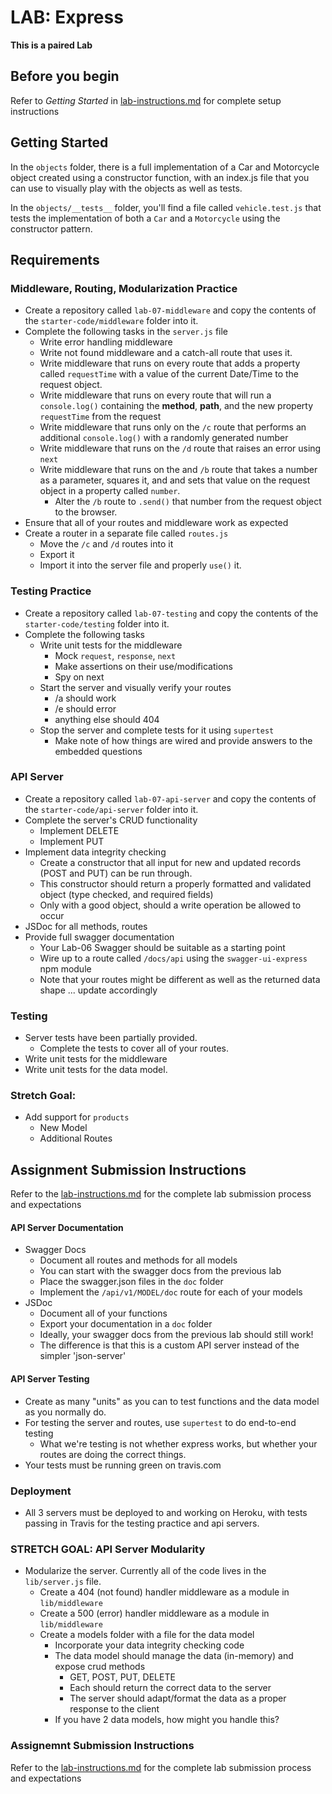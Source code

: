 # LAB: Express 

**This is a paired Lab**

## Before you begin
Refer to *Getting Started* in [lab-instructions.md](../../../reference/submission-instructions/labs.md) for complete setup instructions

## Getting Started
In the `objects` folder, there is a full implementation of a Car and Motorcycle object created using a constructor function, with an index.js file that you can use to visually play with the objects as well as tests.

In the `objects/__tests__` folder, you'll find a file called `vehicle.test.js` that tests the implementation of both a `Car` and a `Motorcycle` using the constructor pattern.

## Requirements


### Middleware, Routing, Modularization Practice
* Create a repository called `lab-07-middleware` and copy the contents of the `starter-code/middleware` folder into it.
* Complete the following tasks in the `server.js` file
  * Write error handling middleware
  * Write not found middleware and a catch-all route that uses it.
  * Write middleware that runs on every route that adds a property called `requestTime` with a value of the current Date/Time to the request object.
  * Write middleware that runs on every route that will run a `console.log()` containing the **method**, **path**, and the new property `requestTime` from the request 
  * Write middleware that runs only on the `/c` route that performs an additional `console.log()` with a randomly generated number
  * Write middleware that runs on the `/d` route that raises an error using `next`
  * Write middleware that runs on the and `/b` route that takes a number as a parameter, squares it, and and sets that value on the request object in a property called `number`.  
    * Alter the `/b` route to `.send()` that number from the request object to the browser.
* Ensure that all of your routes and middleware work as expected
* Create a router in a separate file called `routes.js`
  * Move the `/c` and `/d` routes into it
  * Export it
  * Import it into the server file and properly `use()` it.
  
### Testing Practice
* Create a repository called `lab-07-testing` and copy the contents of the `starter-code/testing` folder into it.
* Complete the following tasks
  * Write unit tests for the middleware
    * Mock `request`, `response`, `next`
    * Make assertions on their use/modifications
    * Spy on next
  * Start the server and visually verify your routes 
    * /a should work
    * /e should error
    * anything else should 404
  * Stop the server and complete tests for it using `supertest`
    * Make note of how things are wired and provide answers to the embedded questions

### API Server
* Create a repository called `lab-07-api-server` and copy the contents of the `starter-code/api-server` folder into it.
* Complete the server's CRUD functionality
  * Implement DELETE
  * Implement PUT
* Implement data integrity checking
  * Create a constructor that all input for new and updated records (POST and PUT) can be run through.
  * This constructor should return a properly formatted and validated object (type checked, and required fields)
  * Only with a good object, should a write operation be allowed to occur
* JSDoc for all methods, routes
* Provide full swagger documentation
  * Your Lab-06 Swagger should be suitable as a starting point
  * Wire up to a route called `/docs/api` using the `swagger-ui-express` npm module
  * Note that your routes might be different as well as the returned data shape ... update accordingly

  
### Testing
* Server tests have been partially provided.
  * Complete the tests to cover all of your routes.
* Write unit tests for the middleware
* Write unit tests for the data model.


### Stretch Goal:
* Add support for `products`
  * New Model
  * Additional Routes


## Assignment Submission Instructions
Refer to the [lab-instructions.md](../../../reference/submission-instructions/labs.md) for the complete lab submission process and expectations






#### API Server Documentation
* Swagger Docs
  * Document all routes and methods for all models
  * You can start with the swagger docs from the previous lab
  * Place the swagger.json files in the `doc` folder
  * Implement the `/api/v1/MODEL/doc` route for each of your models
* JSDoc
  * Document all of your functions
  * Export your documentation in a `doc` folder
  * Ideally, your swagger docs from the previous lab should still work!
  * The difference is that this is a custom API server instead of the simpler 'json-server'

#### API Server Testing
* Create as many "units" as you can to test functions and the data model as you normally do.
* For testing the server and routes, use `supertest` to do end-to-end testing
  * What we're testing is not whether express works, but whether your routes are doing the correct things.
* Your tests must be running green on travis.com

### Deployment
* All 3 servers must be deployed to and working on Heroku, with tests passing in Travis for the testing practice and api servers.

### STRETCH GOAL: API Server Modularity
* Modularize the server. Currently all of the code lives in the `lib/server.js` file.
  * Create a 404 (not found) handler middleware as a module in `lib/middleware`
  * Create a 500 (error) handler middleware as a module in `lib/middleware`
  * Create a models folder with a file for the data model
    * Incorporate your data integrity checking code
    * The data model should manage the data (in-memory) and expose crud methods 
      * GET, POST, PUT, DELETE
      * Each should return the correct data to the server 
      * The server should adapt/format the data as a proper response to the client
    * If you have 2 data models, how might you handle this?


### Assignemnt Submission Instructions
Refer to the [lab-instructions.md](../../../reference/submission-instructions/labs.md) for the complete lab submission process and expectations

